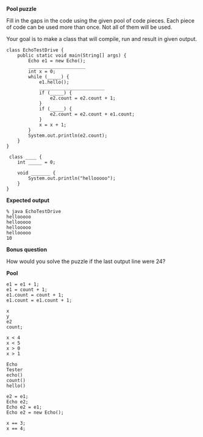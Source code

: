 **Pool puzzle**

Fill in the gaps in the code using the given pool of code pieces.
Each piece of code can be used more than once.
Not all of them will be used.

Your goal is to make a class that will compile, run and result in given output.

    class EchoTestDrive {
        public static void main(String[] args) {
            Echo e1 = new Echo();
            _____________________
            int x = 0;
            while (_____) {
                e1.hello();
                ________________________
                if (_____) {
                    e2.count = e2.count + 1;
                }
                if (_____) {
                    e2.count = e2.count + e1.count;
                }
                x = x + 1;
            }
            System.out.println(e2.count);
        }
    }
    
     class ____ {
        int _____ = 0;
        
        void _______ {
            System.out.println("hellooooo");
        }
    }


**Expected output**

    % java EchoTestDrive
    hellooooo
    hellooooo
    hellooooo
    hellooooo
    10
    
**Bonus question**

How would you solve the puzzle if the last output line were 24?

**Pool**

    e1 = e1 + 1;
    e1 = count + 1;
    e1.count = count + 1;
    e1.count = e1.count + 1;   
<!-- -->
    x
    y
    e2
    count;
<!-- -->
    x < 4
    x < 5
    x > 0
    x > 1
<!-- -->
    Echo
    Tester
    echo()
    count()
    hello()
<!-- -->
    e2 = e1;
    Echo e2;
    Echo e2 = e1;
    Echo e2 = new Echo();
<!-- -->
    x == 3;
    x == 4;